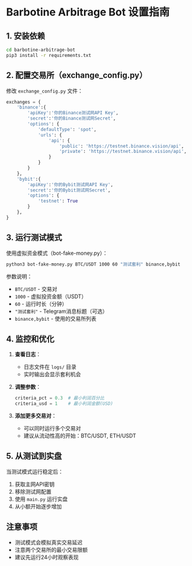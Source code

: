 # Barbotine Arbitrage Bot 设置指南

## 1. 安装依赖

```bash
cd barbotine-arbitrage-bot
pip3 install -r requirements.txt
```

## 2. 配置交易所（exchange_config.py）

修改 `exchange_config.py` 文件：

```python
exchanges = {
    'binance':{
        'apiKey':'你的Binance测试网API Key',
        'secret':'你的Binance测试网Secret',
        'options': {
            'defaultType': 'spot',
            'urls': {
                'api': {
                    'public': 'https://testnet.binance.vision/api',
                    'private': 'https://testnet.binance.vision/api',
                }
            }
        }
    },
    'bybit':{
        'apiKey':'你的Bybit测试网API Key',
        'secret':'你的Bybit测试网Secret',
        'options': {
            'testnet': True
        }
    },
}
```

## 3. 运行测试模式

使用虚拟资金模式（bot-fake-money.py）：

```bash
python3 bot-fake-money.py BTC/USDT 1000 60 "测试套利" binance,bybit
```

参数说明：
- `BTC/USDT` - 交易对
- `1000` - 虚拟投资金额（USDT）
- `60` - 运行时长（分钟）
- `"测试套利"` - Telegram消息标题（可选）
- `binance,bybit` - 使用的交易所列表

## 4. 监控和优化

1. **查看日志**：
   - 日志文件在 `logs/` 目录
   - 实时输出会显示套利机会

2. **调整参数**：
   ```python
   criteria_pct = 0.3  # 最小利润百分比
   criteria_usd = 1    # 最小利润金额(USD)
   ```

3. **添加更多交易对**：
   - 可以同时运行多个交易对
   - 建议从流动性高的开始：BTC/USDT, ETH/USDT

## 5. 从测试到实盘

当测试模式运行稳定后：
1. 获取主网API密钥
2. 移除测试网配置
3. 使用 `main.py` 运行实盘
4. 从小额开始逐步增加

## 注意事项

- 测试模式会模拟真实交易延迟
- 注意两个交易所的最小交易限额
- 建议先运行24小时观察表现